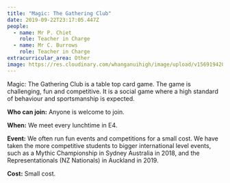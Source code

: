 ```yaml
---
title: "Magic: The Gathering Club"
date: 2019-09-22T23:17:05.447Z
people:
  - name: Mr P. Chiet
    role: Teacher in Charge
  - name: Mr C. Burrows
    role: Teacher in Charge
extracurricular_area: Other
image: https://res.cloudinary.com/whanganuihigh/image/upload/v1569194204/Performing%20Arts/Magic_The_Gathering.jpg
---
```

Magic: The Gathering Club is a table top card game. The game is challenging, fun and competitive. It is a social game where a high standard of behaviour and sportsmanship is expected. 

**Who can join:** Anyone is welcome to join.

**When:** We meet every lunchtime in E4.

**Event:** We often run fun events and competitions for a small cost. We have taken the more competitive students to bigger international level events, such as a Mythic Championship in Sydney Australia in 2018, and the Representationals (NZ Nationals) in Auckland in 2019.

**Cost:** Small cost.